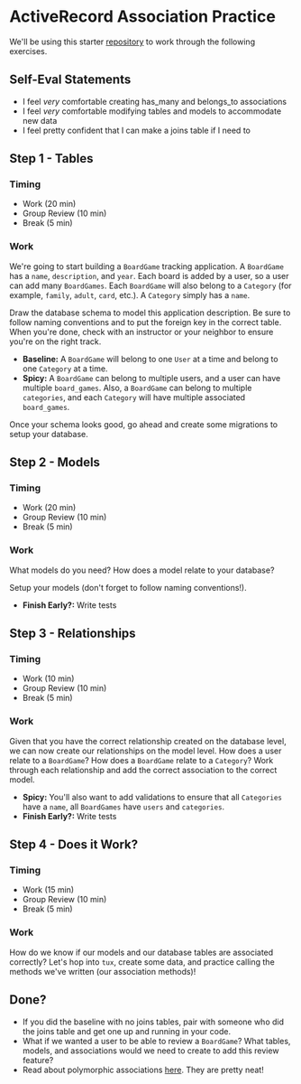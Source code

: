 # ActiveRecord Association Practice

We'll be using this starter [repository](https://github.com/turingschool-examples/sinatra-active-record-skeleton) to work through the following exercises.

## Self-Eval Statements

*   I feel _very_ comfortable creating has_many and belongs_to associations
*   I feel _very_ comfortable modifying tables and models to accommodate new data
*   I feel pretty confident that I can make a joins table if I need to

## Step 1 - Tables

### Timing

*   Work (20 min)
*   Group Review (10 min)
*   Break (5 min)

### Work

We're going to start building a `BoardGame` tracking application. A `BoardGame` has a `name`, `description`, and `year`. Each board is added by a user, so a user can add many `BoardGames`. Each `BoardGame` will also belong to a `Category` (for example, `family`, `adult`, `card`, etc.). A `Category` simply has a `name`.

Draw the database schema to model this application description. Be sure to follow naming conventions and to put the foreign key in the correct table. When you're done, check with an instructor or your neighbor to ensure you're on the right track.

*   **Baseline:** A `BoardGame` will belong to one `User` at a time and belong to one `Category` at a time.
*   **Spicy:** A `BoardGame` can belong to multiple users, and a user can have multiple `board_games`. Also, a `BoardGame` can belong to multiple `categories`, and each `Category` will have multiple associated `board_games`.

Once your schema looks good, go ahead and create some migrations to setup your database.

## Step 2 - Models

### Timing

*   Work (20 min)
*   Group Review (10 min)
*   Break (5 min)

### Work

What models do you need? How does a model relate to your database?

Setup your models (don't forget to follow naming conventions!).

*   **Finish Early?:** Write tests

## Step 3 - Relationships

### Timing

*   Work (10 min)
*   Group Review (10 min)
*   Break (5 min)

### Work

Given that you have the correct relationship created on the database level, we can now create our relationships on the model level. How does a user relate to a `BoardGame`? How does a `BoardGame` relate to a `Category`? Work through each relationship and add the correct association to the correct model.

*   **Spicy:** You'll also want to add validations to ensure that all `Categories` have a `name`, all `BoardGames` have `users` and `categories`.
*   **Finish Early?:** Write tests

## Step 4 - Does it Work?

### Timing

*   Work (15 min)
*   Group Review (10 min)
*   Break (5 min)

### Work

How do we know if our models and our database tables are associated correctly? Let's hop into `tux`, create some data, and practice calling the methods we've written (our association methods)!

## Done?

*   If you did the baseline with no joins tables, pair with someone who did the joins table and get one up and running in your code.
*   What if we wanted a user to be able to review a `BoardGame`? What tables, models, and associations would we need to create to add this review feature?
*   Read about polymorphic associations [here](http://guides.rubyonrails.org/association_basics.html#polymorphic-associations). They are pretty neat!
